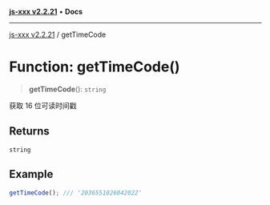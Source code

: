 [**js-xxx v2.2.21**](../README.md) • **Docs**

***

[js-xxx v2.2.21](../README.md) / getTimeCode

# Function: getTimeCode()

> **getTimeCode**(): `string`

获取 16 位可读时间戳

## Returns

`string`

## Example

```ts
getTimeCode(); /// '2036551026042022'
```
